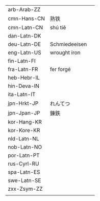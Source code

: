 | | | |
|-|-|-|
| arb-Arab-ZZ |  |  |
| cmn-Hans-CN | 熟铁 |  |
| cmn-Latn-CN | shú tiě |  |
| dan-Latn-DK |  |  |
| deu-Latn-DE | Schmiedeeisen |  |
| eng-Latn-US | wrought iron |  |
| fin-Latn-FI |  |  |
| fra-Latn-FR | fer forgé |  |
| heb-Hebr-IL |  |  |
| hin-Deva-IN |  |  |
| ita-Latn-IT |  |  |
| jpn-Hrkt-JP | れんてつ |  |
| jpn-Jpan-JP | 錬鉄 |  |
| kor-Hang-KR |  |  |
| kor-Kore-KR |  |  |
| nld-Latn-NL |  |  |
| nob-Latn-NO |  |  |
| por-Latn-PT |  |  |
| rus-Cyrl-RU |  |  |
| spa-Latn-ES |  |  |
| swe-Latn-SE |  |  |
| zxx-Zsym-ZZ |  |  |
|  |  |  |
